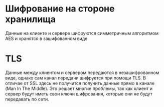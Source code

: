 # Шифрование на стороне хранилища

Данные на клиенте и сервере шифруются симметричным алгоритмом AES и хранятся в зашифованном виде.

# TLS

Данные между клиентом и сервером передаются в незашифрованном виде, однако сам канал передачи шифруется при помощи TLS. В отличае от SSL здесь не получится получить данные прямо в канале (Man In The Middle). Это решает многие проблемы, так как клиент и сервер будут иметь свои ключи шифрования, которые они не будут передавать по сети.